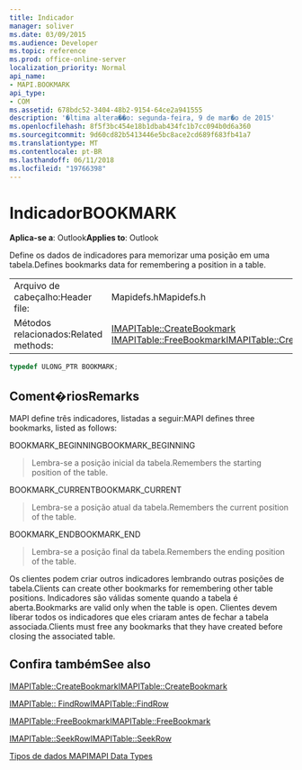 ```yaml
---
title: Indicador
manager: soliver
ms.date: 03/09/2015
ms.audience: Developer
ms.topic: reference
ms.prod: office-online-server
localization_priority: Normal
api_name:
- MAPI.BOOKMARK
api_type:
- COM
ms.assetid: 678bdc52-3404-48b2-9154-64ce2a941555
description: '�ltima altera��o: segunda-feira, 9 de mar�o de 2015'
ms.openlocfilehash: 8f5f3bc454e18b1dbab434fc1b7cc094b0d6a360
ms.sourcegitcommit: 9d60cd82b5413446e5bc8ace2cd689f683fb41a7
ms.translationtype: MT
ms.contentlocale: pt-BR
ms.lasthandoff: 06/11/2018
ms.locfileid: "19766398"
---
```

# <a name="bookmark"></a><span data-ttu-id="6d4bf-103">Indicador</span><span class="sxs-lookup"><span data-stu-id="6d4bf-103">BOOKMARK</span></span>

  
  
<span data-ttu-id="6d4bf-104">**Aplica-se a**: Outlook</span><span class="sxs-lookup"><span data-stu-id="6d4bf-104">**Applies to**: Outlook</span></span> 
  
<span data-ttu-id="6d4bf-105">Define os dados de indicadores para memorizar uma posição em uma tabela.</span><span class="sxs-lookup"><span data-stu-id="6d4bf-105">Defines bookmarks data for remembering a position in a table.</span></span> 
  
|||
|:-----|:-----|
|<span data-ttu-id="6d4bf-106">Arquivo de cabeçalho:</span><span class="sxs-lookup"><span data-stu-id="6d4bf-106">Header file:</span></span>  <br/> |<span data-ttu-id="6d4bf-107">Mapidefs.h</span><span class="sxs-lookup"><span data-stu-id="6d4bf-107">Mapidefs.h</span></span>  <br/> |
|<span data-ttu-id="6d4bf-108">Métodos relacionados:</span><span class="sxs-lookup"><span data-stu-id="6d4bf-108">Related methods:</span></span>  <br/> |<span data-ttu-id="6d4bf-109">[IMAPITable::CreateBookmark](imapitable-createbookmark.md) [IMAPITable::FreeBookmark](imapitable-freebookmark.md)</span><span class="sxs-lookup"><span data-stu-id="6d4bf-109">[IMAPITable::CreateBookmark](imapitable-createbookmark.md)[IMAPITable::FreeBookmark](imapitable-freebookmark.md)</span></span> <br/> |
   
```cpp
typedef ULONG_PTR BOOKMARK;
```

## <a name="remarks"></a><span data-ttu-id="6d4bf-110">Coment�rios</span><span class="sxs-lookup"><span data-stu-id="6d4bf-110">Remarks</span></span>

<span data-ttu-id="6d4bf-111">MAPI define três indicadores, listadas a seguir:</span><span class="sxs-lookup"><span data-stu-id="6d4bf-111">MAPI defines three bookmarks, listed as follows:</span></span>
  
<span data-ttu-id="6d4bf-112">BOOKMARK_BEGINNING</span><span class="sxs-lookup"><span data-stu-id="6d4bf-112">BOOKMARK_BEGINNING</span></span> 
  
> <span data-ttu-id="6d4bf-113">Lembra-se a posição inicial da tabela.</span><span class="sxs-lookup"><span data-stu-id="6d4bf-113">Remembers the starting position of the table.</span></span> 
    
<span data-ttu-id="6d4bf-114">BOOKMARK_CURRENT</span><span class="sxs-lookup"><span data-stu-id="6d4bf-114">BOOKMARK_CURRENT</span></span> 
  
> <span data-ttu-id="6d4bf-115">Lembra-se a posição atual da tabela.</span><span class="sxs-lookup"><span data-stu-id="6d4bf-115">Remembers the current position of the table.</span></span>
    
<span data-ttu-id="6d4bf-116">BOOKMARK_END</span><span class="sxs-lookup"><span data-stu-id="6d4bf-116">BOOKMARK_END</span></span> 
  
> <span data-ttu-id="6d4bf-117">Lembra-se a posição final da tabela.</span><span class="sxs-lookup"><span data-stu-id="6d4bf-117">Remembers the ending position of the table.</span></span>
    
<span data-ttu-id="6d4bf-118">Os clientes podem criar outros indicadores lembrando outras posições de tabela.</span><span class="sxs-lookup"><span data-stu-id="6d4bf-118">Clients can create other bookmarks for remembering other table positions.</span></span> <span data-ttu-id="6d4bf-119">Indicadores são válidas somente quando a tabela é aberta.</span><span class="sxs-lookup"><span data-stu-id="6d4bf-119">Bookmarks are valid only when the table is open.</span></span> <span data-ttu-id="6d4bf-120">Clientes devem liberar todos os indicadores que eles criaram antes de fechar a tabela associada.</span><span class="sxs-lookup"><span data-stu-id="6d4bf-120">Clients must free any bookmarks that they have created before closing the associated table.</span></span> 
  
## <a name="see-also"></a><span data-ttu-id="6d4bf-121">Confira também</span><span class="sxs-lookup"><span data-stu-id="6d4bf-121">See also</span></span>



[<span data-ttu-id="6d4bf-122">IMAPITable::CreateBookmark</span><span class="sxs-lookup"><span data-stu-id="6d4bf-122">IMAPITable::CreateBookmark</span></span>](imapitable-createbookmark.md)
  
[<span data-ttu-id="6d4bf-123">IMAPITable:: FindRow</span><span class="sxs-lookup"><span data-stu-id="6d4bf-123">IMAPITable::FindRow</span></span>](imapitable-findrow.md)
  
[<span data-ttu-id="6d4bf-124">IMAPITable::FreeBookmark</span><span class="sxs-lookup"><span data-stu-id="6d4bf-124">IMAPITable::FreeBookmark</span></span>](imapitable-freebookmark.md)
  
[<span data-ttu-id="6d4bf-125">IMAPITable::SeekRow</span><span class="sxs-lookup"><span data-stu-id="6d4bf-125">IMAPITable::SeekRow</span></span>](imapitable-seekrow.md)


[<span data-ttu-id="6d4bf-126">Tipos de dados MAPI</span><span class="sxs-lookup"><span data-stu-id="6d4bf-126">MAPI Data Types</span></span>](mapi-data-types.md)

